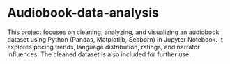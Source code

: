 # Audiobook-data-analysis
This project focuses on cleaning, analyzing, and visualizing an audiobook dataset using Python (Pandas, Matplotlib, Seaborn) in Jupyter Notebook. It explores pricing trends, language distribution, ratings, and narrator influences. The cleaned dataset is also included for further use.
